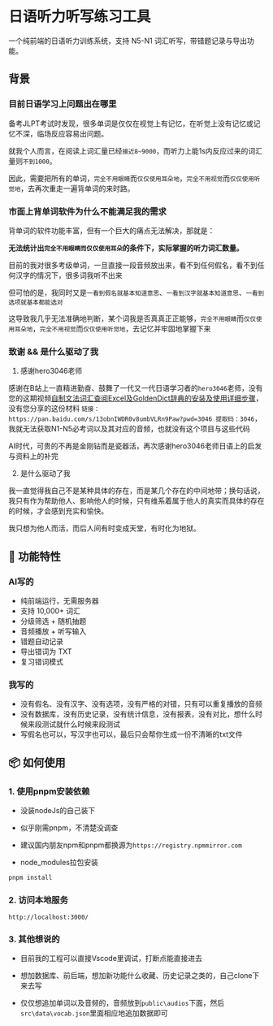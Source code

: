 # 日语听力听写练习工具

一个纯前端的日语听力训练系统，支持 N5-N1 词汇听写，带错题记录与导出功能。

## 背景

### 目前日语学习上问题出在哪里

备考JLPT考试时发现，很多单词是仅仅在视觉上有记忆，在听觉上没有记忆或记忆不深，临场反应容易出问题。

就我个人而言，在阅读上词汇量已经`接近8~9000`，而听力上能1s内反应过来的词汇量则`不到1000`。

因此，需要把所有的单词，`完全不用眼睛`而`仅仅使用耳朵地`，`完全不用视觉`而`仅仅使用听觉地`，去再次重走一遍背单词的来时路。

### 市面上背单词软件为什么不能满足我的需求

背单词的软件功能丰富，但有一个巨大的痛点无法解决，那就是：

**无法统计出`完全不用眼睛而仅仅使用耳朵`的条件下，实际掌握的听力词汇数量。**

目前的我对很多考级单词，一旦直接一段音频放出来，看不到任何假名，看不到任何汉字的情况下，很多词我听不出来

但可怕的是，我同时又是`一看到假名就基本知道意思`、`一看到汉字就基本知道意思`、`一看到选项就基本都能选对`

这导致我几乎无法准确地判断，某个词我是否真真正正能够，`完全不用眼睛`而`仅仅使用耳朵地`，`完全不用视觉`而`仅仅使用听觉地`，去记忆并牢固地掌握下来

### 致谢 && 是什么驱动了我

1. 感谢hero3046老师

感谢在B站上一直精进勤奋、鼓舞了一代又一代日语学习者的`hero3046`老师，没有您的这期视频[自制文法词汇查阅Excel及GoldenDict辞典的安装及使用详细步骤](https://www.bilibili.com/video/BV1eS421P7DA)，没有您分享的这份材料
`链接：https://pan.baidu.com/s/13obnIWDR0v8umbVLRn9Paw?pwd=3046 提取码：3046`，我就无法获取N1-N5必考词以及其对应的音频，也就没有这个项目与这些代码

AI时代，可贵的不再是金刚钻而是瓷器活，再次感谢hero3046老师日语上的启发与资料上的补完

2. 是什么驱动了我

我一直觉得我自己不是某种具体的存在，而是某几个存在的中间地带；换句话说，我只有作为帮助他人、影响他人的时候，只有维系着属于他人的真实而具体的存在的时候，才会感到充实和愉快。

我只想为他人而活，而后人间有时变成天堂，有时化为地狱。

## 🔧 功能特性

### AI写的

- 纯前端运行，无需服务器
- 支持 10,000+ 词汇
- 分级筛选 + 随机抽题
- 音频播放 + 听写输入
- 错题自动记录
- 导出错词为 TXT
- 复习错词模式

### 我写的

- 没有假名、没有汉字、没有选项，没有严格的对错，只有可以重复播放的音频
- 没有数据库，没有历史记录，没有统计信息，没有报表，没有对比，想什么时候来段测试就什么时候来段测试
- 写假名也可以，写汉字也可以，最后只会帮你生成一份不清晰的txt文件

## 📦 如何使用

### 1. 使用pnpm安装依赖

- 没装nodeJs的自己装下

- 似乎刚需pnpm，不清楚没调查

- 建议国内朋友npm和pnpm都换源为`https://registry.npmmirror.com`

- node_modules拉包安装

```bash
pnpm install
```

### 2. 访问本地服务

`http://localhost:3000/`

### 3. 其他想说的

- 目前我的工程可以直接Vscode里调试，打断点能直接进去

- 想加数据库、前后端，想加新功能什么收藏、历史记录之类的，自己clone下来去写

- 仅仅想追加单词以及音频的，音频放到`public\audios`下面，然后`src\data\vocab.json`里面相应地追加数据即可
